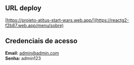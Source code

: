 ## URL deploy
[https://projeto-atitus-start-wars.web.app/](https://reactg2-f2b87.web.app/menu/sobre)

## Credenciais de acesso
**Email:** admin@admin.com <br/>
**Senha:** admin123


